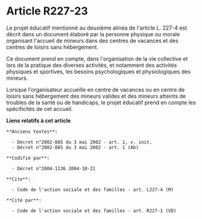 # Article R227-23

Le projet éducatif mentionné au deuxième alinéa de l'article L. 227-4 est décrit dans un document élaboré par la personne
physique ou morale organisant l'accueil de mineurs dans des centres de vacances et des centres de loisirs sans hébergement.

Ce document prend en compte, dans l'organisation de la vie collective et lors de la pratique des diverses activités, et
notamment des activités physiques et sportives, les besoins psychologiques et physiologiques des mineurs.

Lorsque l'organisateur accueille en centre de vacances ou en centre de loisirs sans hébergement des mineurs valides et des
mineurs atteints de troubles de la santé ou de handicaps, le projet éducatif prend en compte les spécificités de cet accueil.

**Liens relatifs à cet article**

	**Anciens textes**:

	  - Décret n°2002-885 du 3 mai 2002 - art. 1, v. init.
	  - Décret n°2002-885 du 3 mai 2002 - art. 1 (Ab)

	**Codifié par**:

	  - Décret n°2004-1136 2004-10-21

	**Cite**:

	  - Code de l'action sociale et des familles - art. L227-4 (M)

	**Cité par**:

	  - Code de l'action sociale et des familles - art. R227-1 (VD)
